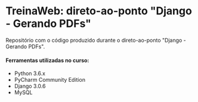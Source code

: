 # TreinaWeb: direto-ao-ponto "Django - Gerando PDFs"

Repositório com o código produzido durante o direto-ao-ponto "Django - Gerando PDFs".

#### Ferramentas utilizadas no curso:
  - Python 3.6.x
  - PyCharm Community Edition
  - Django 3.0.6
  - MySQL